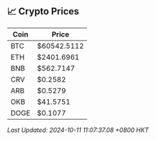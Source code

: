 ## 📈 Crypto Prices

| Coin | Price |
| ---- | ----- |
| BTC | $60542.5112 |
| ETH | $2401.6961 |
| BNB | $562.7147 |
| CRV | $0.2582 |
| ARB | $0.5279 |
| OKB | $41.5751 |
| DOGE | $0.1077 |

_Last Updated: 2024-10-11 11:07:37.08 +0800 HKT_